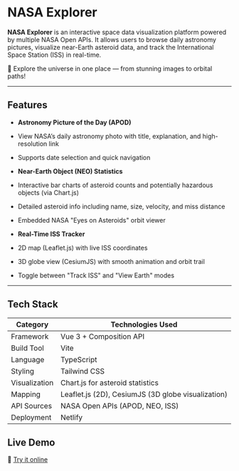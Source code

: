 #  NASA Explorer

**NASA Explorer** is an interactive space data visualization platform powered by multiple NASA Open APIs. It allows users to browse daily astronomy pictures, visualize near-Earth asteroid data, and track the International Space Station (ISS) in real-time.

🌌 Explore the universe in one place — from stunning images to orbital paths!

---

##  Features

-  **Astronomy Picture of the Day (APOD)**
  - View NASA’s daily astronomy photo with title, explanation, and high-resolution link
  - Supports date selection and quick navigation

-  **Near-Earth Object (NEO) Statistics**
  - Interactive bar charts of asteroid counts and potentially hazardous objects (via Chart.js)
  - Detailed asteroid info including name, size, velocity, and miss distance
  - Embedded NASA "Eyes on Asteroids" orbit viewer

-  **Real-Time ISS Tracker**
  - 2D map (Leaflet.js) with live ISS coordinates
  - 3D globe view (CesiumJS) with smooth animation and orbit trail
  - Toggle between "Track ISS" and "View Earth" modes

---

##  Tech Stack

| Category       | Technologies Used                              |
|----------------|-------------------------------------------------|
| Framework      | Vue 3 + Composition API                         |
| Build Tool     | Vite                                            |
| Language       | TypeScript                                      |
| Styling        | Tailwind CSS                                    |
| Visualization  | Chart.js for asteroid statistics                |
| Mapping        | Leaflet.js (2D), CesiumJS (3D globe visualization) |
| API Sources    | NASA Open APIs (APOD, NEO, ISS)                 |
| Deployment     | Netlify                               |

##  Live Demo

🔗 [Try it online](https://nasa-explorer-z.netlify.app/apod) 
